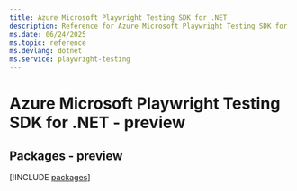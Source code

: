 ```yaml
---
title: Azure Microsoft Playwright Testing SDK for .NET
description: Reference for Azure Microsoft Playwright Testing SDK for .NET
ms.date: 06/24/2025
ms.topic: reference
ms.devlang: dotnet
ms.service: playwright-testing
---
```

# Azure Microsoft Playwright Testing SDK for .NET - preview
## Packages - preview
[!INCLUDE [packages](microsoft-playwright-testing-index.md)]